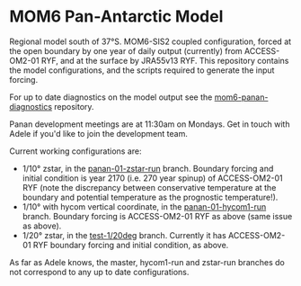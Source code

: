 # MOM6 Pan-Antarctic Model

Regional model south of 37°S. MOM6-SIS2 coupled configuration,
forced at the open boundary by one year of daily output (currently) from
ACCESS-OM2-01 RYF, and at the surface by JRA55v13 RYF. This repository
contains the model configurations, and the scripts required to
generate the input forcing.

For up to date diagnostics on the model output see the [mom6-panan-diagnostics](https://github.com/COSIMA/mom6-panan-diagnostics) repository.

Panan development meetings are at 11:30am on Mondays. Get in touch with Adele if you'd like to join the development team.

Current working configurations are:
* 1/10° zstar, in the [panan-01-zstar-run](https://github.com/COSIMA/mom6-panan/tree/panan-01-zstar-run) branch. Boundary forcing and initial condition is year 2170 (i.e. 270 year spinup) of ACCESS-OM2-01 RYF (note the discrepancy between conservative temperature at the boundary and potential temperature as the prognostic temperature!).
* 1/10° with hycom vertical coordinate, in the [panan-01-hycom1-run](https://github.com/COSIMA/mom6-panan/tree/panan-01-hycom-run) branch. Boundary forcing is ACCESS-OM2-01 RYF as above (same issue as above).
* 1/20° zstar, in the [test-1/20deg](https://github.com/COSIMA/mom6-panan/tree/test-1/20deg) branch. Currently it has ACCESS-OM2-01 RYF boundary forcing and initial condition, as above.

As far as Adele knows, the master, hycom1-run and zstar-run branches do not correspond to any up to date configurations.
